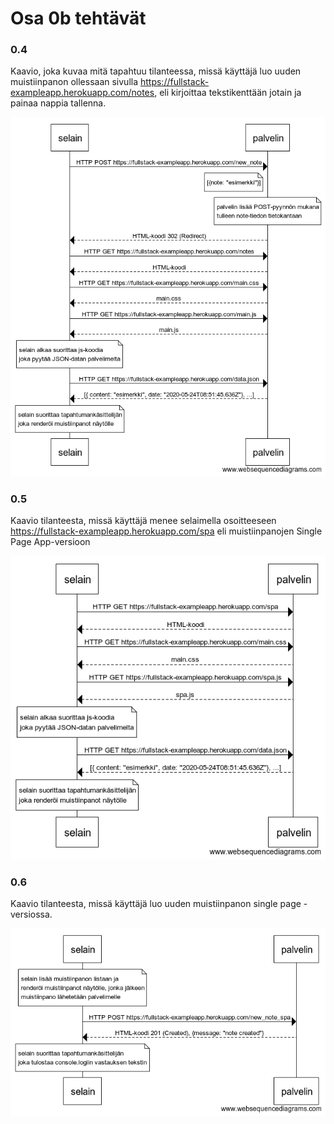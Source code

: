 # Osa 0b tehtävät

### 0.4

Kaavio, joka kuvaa mitä tapahtuu tilanteessa, missä käyttäjä luo uuden muistiinpanon ollessaan sivulla https://fullstack-exampleapp.herokuapp.com/notes, eli kirjoittaa tekstikenttään jotain ja painaa nappia tallenna.

![kaavio1](kaavio1.png)

### 0.5

Kaavio tilanteesta, missä käyttäjä menee selaimella osoitteeseen https://fullstack-exampleapp.herokuapp.com/spa eli muistiinpanojen Single Page App-versioon

![kaavio2](kaavio2.png)

### 0.6

Kaavio tilanteesta, missä käyttäjä luo uuden muistiinpanon single page -versiossa.

![kaavio3](kaavio3.png)
